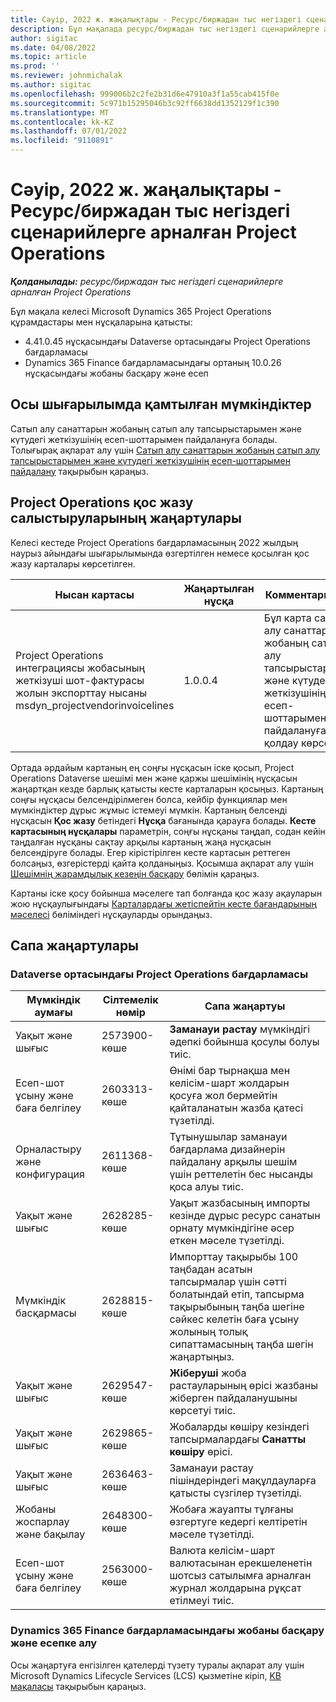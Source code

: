 ```yaml
---
title: Сәуір, 2022 ж. жаңалықтары - Ресурс/биржадан тыс негіздегі сценарийлерге арналған Project Operations
description: Бұл мақалада ресурс/биржадан тыс негіздегі сценарийлерге арналған Microsoft Dynamics 365 Project Operations бағдарламасының 2022 жылдың сәуір айындағы шығарылымындағы қолжетімді сапалы жаңартулар туралы ақпарат берілген.
author: sigitac
ms.date: 04/08/2022
ms.topic: article
ms.prod: ''
ms.reviewer: johnmichalak
ms.author: sigitac
ms.openlocfilehash: 999006b2c2fe2b31d6e47910a3f1a55cab415f0e
ms.sourcegitcommit: 5c971b15295046b3c92ff6638dd1352129f1c390
ms.translationtype: MT
ms.contentlocale: kk-KZ
ms.lasthandoff: 07/01/2022
ms.locfileid: "9110891"
---
```

# <a name="whats-new-april-2022---project-operations-for-resourcenon-stocked-based-scenarios"></a>Сәуір, 2022 ж. жаңалықтары - Ресурс/биржадан тыс негіздегі сценарийлерге арналған Project Operations

_**Қолданылады:** ресурс/биржадан тыс негіздегі сценарийлерге арналған Project Operations_

Бұл мақала келесі Microsoft Dynamics 365 Project Operations құрамдастары мен нұсқаларына қатысты:

- 4.41.0.45 нұсқасындағы Dataverse ортасындағы Project Operations бағдарламасы
- Dynamics 365 Finance бағдарламасындағы ортаның 10.0.26 нұсқасындағы жобаны басқару және есеп

## <a name="features-included-in-this-release"></a>Осы шығарылымда қамтылған мүмкіндіктер

Сатып алу санаттарын жобаның сатып алу тапсырыстарымен және күтудегі жеткізушінің есеп-шоттарымен пайдалануға болады. Толығырақ ақпарат алу үшін [Сатып алу санаттарын жобаның сатып алу тапсырыстарымен және күтудегі жеткізушінің есеп-шоттарымен пайдалану](../procurement/configure-procurement-categories.md) тақырыбын қараңыз.

## <a name="project-operations-dual-write-maps-updates"></a>Project Operations қос жазу салыстыруларының жаңартулары

Келесі кестеде Project Operations бағдарламасының 2022 жылдың наурыз айындағы шығарылымында өзгертілген немесе қосылған қос жазу карталары көрсетілген.

| Нысан картасы | Жаңартылған нұсқа | Комментарийлер |
| -------------- | ------------------- | ------------|
| Project Operations интеграциясы жобасының жеткізуші шот-фактурасы жолын экспорттау нысаны msdyn\_projectvendorinvoicelines | 1.0.0.4 | Бұл карта сатып алу санаттарын жобаның сатып алу тапсырыстарымен және күтудегі жеткізушінің есеп-шоттарымен пайдалануға қолдау көрсетеді. |

Ортада әрдайым картаның ең соңғы нұсқасын іске қосып, Project Operations Dataverse шешімі мен және қаржы шешімінің нұсқасын жаңартқан кезде барлық қатысты кесте карталарын қосыңыз. Картаның соңғы нұсқасы белсендірілмеген болса, кейбір функциялар мен мүмкіндіктер дұрыс жұмыс істемеуі мүмкін. Картаның белсенді нұсқасын **Қос жазу** бетіндегі **Нұсқа** бағанында қарауға болады. **Кесте картасының нұсқалары** параметрін, соңғы нұсқаны таңдап, содан кейін таңдалған нұсқаны сақтау арқылы картаның жаңа нұсқасын белсендіруге болады. Егер кірістірілген кесте картасын реттеген болсаңыз, өзгерістерді қайта қолданыңыз. Қосымша ақпарат алу үшін [Шешімнің жарамдылық кезеңін басқару](/dynamics365/fin-ops-core/dev-itpro/data-entities/dual-write/app-lifecycle-management) бөлімін қараңыз.

Картаны іске қосу бойынша мәселеге тап болғанда қос жазу ақауларын жою нұсқаулығындағы [Карталардағы жетіспейтін кесте бағандарының мәселесі](/dynamics365/fin-ops-core/dev-itpro/data-entities/dual-write/dual-write-troubleshooting-finops-upgrades#missing-table-columns-issue-on-maps) бөліміндегі нұсқауларды орындаңыз.

## <a name="quality-updates"></a>Сапа жаңартулары

### <a name="project-operations-on-dataverse"></a>Dataverse ортасындағы Project Operations бағдарламасы

| Мүмкіндік аумағы | Сілтемелік нөмір | Сапа жаңартуы |
| ------------ | ---------------- | -------------- |
| Уақыт және шығыс | 2573900-көше | **Заманауи растау** мүмкіндігі әдепкі бойынша қосулы болуы тиіс. |
| Есеп-шот ұсыну және баға белгілеу | 2603313-көше | Өнімі бар тырнақша мен келісім-шарт жолдарын қосуға жол бермейтін қайталанатын жазба қатесі түзетілді. |
| Орналастыру және конфигурация | 2611368-көше | Тұтынушылар заманауи бағдарлама дизайнерін пайдалану арқылы шешім үшін реттелетін бес нысанды қоса алуы тиіс. |
| Уақыт және шығыс | 2628285-көше | Уақыт жазбасының импорты кезінде дұрыс ресурс санатын орнату мүмкіндігіне әсер еткен мәселе түзетілді. |
| Мүмкіндік басқармасы| 2628815-көше | Импорттау тақырыбы 100 таңбадан асатын тапсырмалар үшін сәтті болатындай етіп, тапсырма тақырыбының таңба шегіне сәйкес келетін баға ұсыну жолының толық сипаттамасының таңба шегін жаңартыңыз. |
| Уақыт және шығыс| 2629547-көше | **Жіберуші** жоба растауларының өрісі жазбаны жіберген пайдаланушыны көрсетуі тиіс. |
| Уақыт және шығыс| 2629865-көше | Жобаларды көшіру кезіндегі тапсырмалардағы **Санатты көшіру** өрісі. |
| Уақыт және шығыс| 2636463-көше | Заманауи растау пішіндеріндегі мақұлдауларға қатысты сүзгілер түзетілді. |
| Жобаны жоспарлау және бақылау | 2648300-көше | Жобаға жауапты тұлғаны өзгертуге кедергі келтіретін мәселе түзетілді. |
| Есеп-шот ұсыну және баға белгілеу | 2563000-көше | Валюта келісім-шарт валютасынан ерекшеленетін шотсыз сатылымға арналған журнал жолдарына рұқсат етілмеуі тиіс. |

### <a name="project-management-and-accounting-in-dynamics-365-finance"></a>Dynamics 365 Finance бағдарламасындағы жобаны басқару және есепке алу

Осы жаңартуға енгізілген қателерді түзету туралы ақпарат алу үшін Microsoft Dynamics Lifecycle Services (LCS) қызметіне кіріп, [KB мақаласы](https://fix.lcs.dynamics.com/Issue/Details?bugId=662864) тақырыбын қараңыз.
